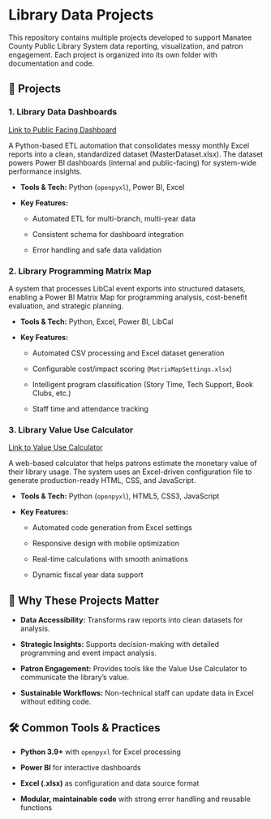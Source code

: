 # Library Data Projects

This repository contains multiple projects developed to support Manatee County Public Library System data reporting, visualization, and patron engagement. Each project is organized into its own folder with documentation and code.

## 📂 Projects
### 1. Library Data Dashboards
[Link to Public Facing Dashboard](https://app.powerbigov.us/view?r=eyJrIjoiMmU2MmVhNzEtY2Y4Yi00NWUzLTg2NTgtNmFiYjg4MDU3MmVkIiwidCI6ImNiZjE4NTg3LTc0MjItNDBmMi1hOGYyLWVhYTNhNGVhNDI0MCJ9&pageName=36bcde6e6c9f7f8b1db1)

A Python-based ETL automation that consolidates messy monthly Excel reports into a clean, standardized dataset (MasterDataset.xlsx). The dataset powers Power BI dashboards (internal and public-facing) for system-wide performance insights.

* **Tools & Tech:** Python (`openpyxl`), Power BI, Excel
* **Key Features:**

  * Automated ETL for multi-branch, multi-year data

  * Consistent schema for dashboard integration

  * Error handling and safe data validation

### 2. Library Programming Matrix Map

A system that processes LibCal event exports into structured datasets, enabling a Power BI Matrix Map for programming analysis, cost-benefit evaluation, and strategic planning.

* **Tools & Tech:** Python, Excel, Power BI, LibCal

* **Key Features:**

  * Automated CSV processing and Excel dataset generation

  * Configurable cost/impact scoring (`MatrixMapSettings.xlsx`)

  * Intelligent program classification (Story Time, Tech Support, Book Clubs, etc.)

  * Staff time and attendance tracking

### 3. Library Value Use Calculator
[Link to Value Use Calculator](https://www.mymanatee.org/library-system/library-value-use-calculator)

A web-based calculator that helps patrons estimate the monetary value of their library usage. The system uses an Excel-driven configuration file to generate production-ready HTML, CSS, and JavaScript.

* **Tools & Tech:** Python (`openpyxl`), HTML5, CSS3, JavaScript

* **Key Features:**

  * Automated code generation from Excel settings

  * Responsive design with mobile optimization

  * Real-time calculations with smooth animations

  * Dynamic fiscal year data support

## 🚀 Why These Projects Matter

* **Data Accessibility:** Transforms raw reports into clean datasets for analysis.

* **Strategic Insights:** Supports decision-making with detailed programming and event impact analysis.

* **Patron Engagement:** Provides tools like the Value Use Calculator to communicate the library’s value.

* **Sustainable Workflows:** Non-technical staff can update data in Excel without editing code.

## 🛠️ Common Tools & Practices

* **Python 3.9+** with `openpyxl` for Excel processing

* **Power BI** for interactive dashboards

* **Excel (.xlsx)** as configuration and data source format

* **Modular, maintainable code** with strong error handling and reusable functions
